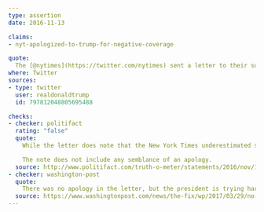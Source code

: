 ```yaml
---
type: assertion
date: 2016-11-13

claims:
- nyt-apologized-to-trump-for-negative-coverage

quote:
  The [@nytimes](https://twitter.com/nytimes) sent a letter to their subscribers apologizing for their BAD coverage of me. I wonder if it will change - doubt it?
where: Twitter
sources:
- type: twitter
  user: realdonaldtrump
  id: 797812048805695488

checks:
- checker: politifact
  rating: "false"
  quote:
    While the letter does note that the New York Times underestimated support for Trump, it does not say their coverage of him throughout the campaign was bad. In fact, the letter praises New York Times reporters’ work.

    The note does not include any semblance of an apology.
  source: http://www.politifact.com/truth-o-meter/statements/2016/nov/15/donald-trump/donald-trump-says-new-york-times-apologized-bad-co/
- checker: washington-post
  quote:
    There was no apology in the letter, but the president is trying hard to convince voters that there was.
  source: https://www.washingtonpost.com/news/the-fix/wp/2017/03/29/no-the-new-york-times-did-not-apologize-because-its-trump-coverage-was-so-wrong/
---
```

